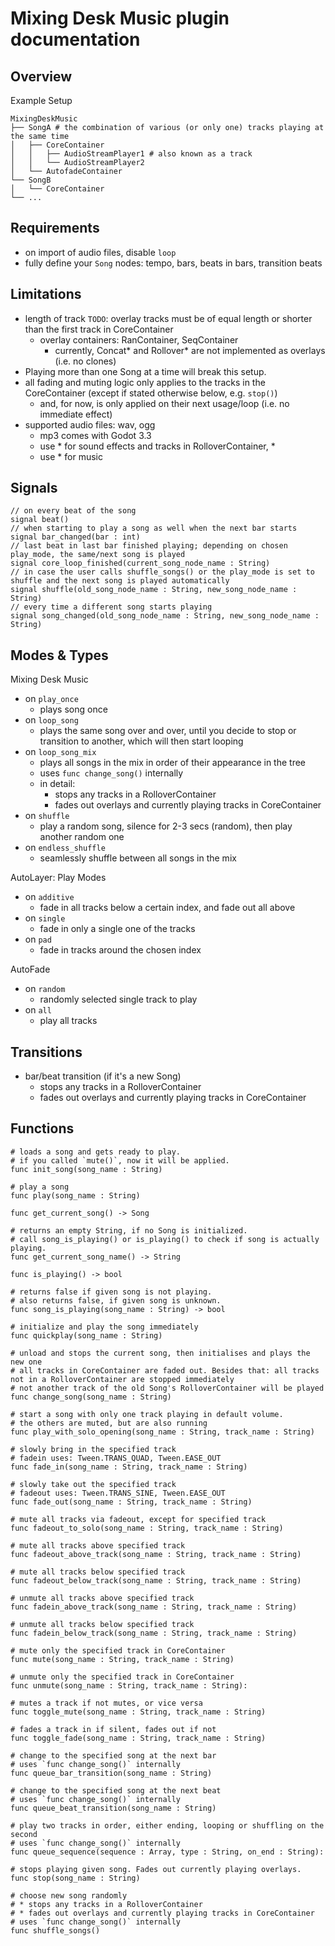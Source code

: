 Mixing Desk Music plugin documentation
======================================


Overview
--------

Example Setup  
```
MixingDeskMusic
├── SongA # the combination of various (or only one) tracks playing at the same time
│   ├── CoreContainer
│   │   ├── AudioStreamPlayer1 # also known as a track
│   │   └── AudioStreamPlayer2
│   └── AutofadeContainer
└── SongB
│   └── CoreContainer
└── ...
```


Requirements
------------

* on import of audio files, disable `loop`
* fully define your `Song` nodes: tempo, bars, beats in bars, transition beats


Limitations
-----------

* length of track `TODO`: overlay tracks must be of equal length or shorter than the first track in CoreContainer
  * overlay containers: RanContainer, SeqContainer
    * currently, Concat* and Rollover* are not implemented as overlays (i.e. no clones)
* Playing more than one Song at a time will break this setup.
* all fading and muting logic only applies to the tracks in the CoreContainer (except if stated otherwise below, e.g. `stop()`)
  * and, for now, is only applied on their next usage/loop (i.e. no immediate effect)
* supported audio files: wav, ogg
  * mp3 comes with Godot 3.3
  * use * for sound effects and tracks in RolloverContainer, *
  * use * for music


Signals
-------

```gdscript
// on every beat of the song
signal beat()
// when starting to play a song as well when the next bar starts
signal bar_changed(bar : int)
// last beat in last bar finished playing; depending on chosen play_mode, the same/next song is played
signal core_loop_finished(current_song_node_name : String)
// in case the user calls shuffle_songs() or the play_mode is set to shuffle and the next song is played automatically
signal shuffle(old_song_node_name : String, new_song_node_name : String)
// every time a different song starts playing
signal song_changed(old_song_node_name : String, new_song_node_name : String)
```


Modes & Types
-------------

Mixing Desk Music
* on `play_once`
  * plays song once
* on `loop_song`
  * plays the same song over and over, until you decide to stop or transition to another, which will then start looping
* on `loop_song_mix`
  * plays all songs in the mix in order of their appearance in the tree
  * uses `func change_song()` internally
  * in detail:
    * stops any tracks in a RolloverContainer
    * fades out overlays and currently playing tracks in CoreContainer
* on `shuffle`
  * play a random song, silence for 2-3 secs (random), then play another random one
* on `endless_shuffle`
  * seamlessly shuffle between all songs in the mix

AutoLayer: Play Modes
* on `additive`
  * fade in all tracks below a certain index, and fade out all above
* on `single`
  * fade in only a single one of the tracks
* on `pad`
  * fade in tracks around the chosen index

AutoFade
* on `random`
  * randomly selected single track to play
* on `all`
  * play all tracks


Transitions
-----------

* bar/beat transition (if it's a new Song)
  * stops any tracks in a RolloverContainer
  * fades out overlays and currently playing tracks in CoreContainer


Functions
---------

```gdscript
# loads a song and gets ready to play.
# if you called `mute()`, now it will be applied.
func init_song(song_name : String)
```

```gdscript
# play a song
func play(song_name : String)
```

```gdscript
func get_current_song() -> Song
```

```gdscript
# returns an empty String, if no Song is initialized.
# call song_is_playing() or is_playing() to check if song is actually playing.
func get_current_song_name() -> String
```

```gdscript
func is_playing() -> bool
```

```gdscript
# returns false if given song is not playing.
# also returns false, if given song is unknown.
func song_is_playing(song_name : String) -> bool
```

```gdscript
# initialize and play the song immediately
func quickplay(song_name : String)
```

```gdscript
# unload and stops the current song, then initialises and plays the new one
# all tracks in CoreContainer are faded out. Besides that: all tracks not in a RolloverContainer are stopped immediately
# not another track of the old Song's RolloverContainer will be played
func change_song(song_name : String)
```

```gdscript
# start a song with only one track playing in default volume.
# the others are muted, but are also running
func play_with_solo_opening(song_name : String, track_name : String)
```

```gdscript
# slowly bring in the specified track
# fadein uses: Tween.TRANS_QUAD, Tween.EASE_OUT
func fade_in(song_name : String, track_name : String)
```

```gdscript
# slowly take out the specified track
# fadeout uses: Tween.TRANS_SINE, Tween.EASE_OUT
func fade_out(song_name : String, track_name : String)
```

```gdscript
# mute all tracks via fadeout, except for specified track
func fadeout_to_solo(song_name : String, track_name : String)
```

```gdscript
# mute all tracks above specified track
func fadeout_above_track(song_name : String, track_name : String)
```

```gdscript
# mute all tracks below specified track
func fadeout_below_track(song_name : String, track_name : String)
```

```gdscript
# unmute all tracks above specified track
func fadein_above_track(song_name : String, track_name : String)
```

```gdscript
# unmute all tracks below specified track
func fadein_below_track(song_name : String, track_name : String)
```

```gdscript
# mute only the specified track in CoreContainer
func mute(song_name : String, track_name : String)
```

```gdscript
# unmute only the specified track in CoreContainer
func unmute(song_name : String, track_name : String):
```

```gdscript
# mutes a track if not mutes, or vice versa
func toggle_mute(song_name : String, track_name : String)
```

```gdscript
# fades a track in if silent, fades out if not
func toggle_fade(song_name : String, track_name : String)
```

```gdscript
# change to the specified song at the next bar
# uses `func change_song()` internally
func queue_bar_transition(song_name : String)
```

```gdscript
# change to the specified song at the next beat
# uses `func change_song()` internally
func queue_beat_transition(song_name : String)
```

```gdscript
# play two tracks in order, either ending, looping or shuffling on the second
# uses `func change_song()` internally
func queue_sequence(sequence : Array, type : String, on_end : String):
```

```gdscript
# stops playing given song. Fades out currently playing overlays.
func stop(song_name : String)
```

```gdscript
# choose new song randomly
# * stops any tracks in a RolloverContainer
# * fades out overlays and currently playing tracks in CoreContainer
# uses `func change_song()` internally
func shuffle_songs()
```
